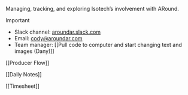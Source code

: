 Managing, tracking, and exploring Isotech’s involvement with ARound.

  

> [!important]
> 
> - Slack channel: [aroundar.slack.com](http://aroundar.slack.com/)
> - Email: cody@aroundar.com
> - Team manager: [[Pull code to computer and start changing text and images (Dany)]]

  

[[Producer Flow]]

[[Daily Notes]]

[[Timesheet]]